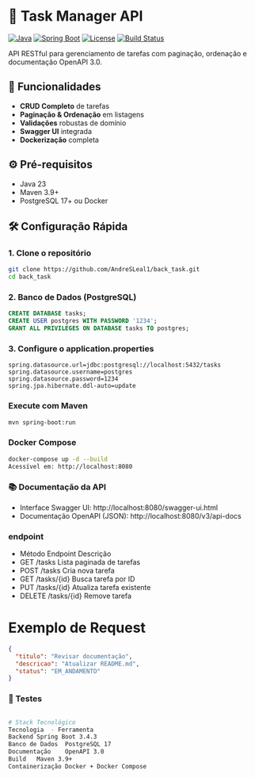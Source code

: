 # 🚀 Task Manager API 

[![Java](https://img.shields.io/badge/Java-17-blue.svg)](https://www.oracle.com/java/)
[![Spring Boot](https://img.shields.io/badge/Spring_Boot-3.4.3-brightgreen.svg)](https://spring.io/projects/spring-boot)
[![License](https://img.shields.io/badge/License-MIT-green.svg)](LICENSE)
[![Build Status](https://github.com/seu-user/task-manager-backend/actions/workflows/ci.yml/badge.svg)](https://github.com/seu-user/task-manager-backend/actions)

API RESTful para gerenciamento de tarefas com paginação, ordenação e documentação OpenAPI 3.0.

## 📌 Funcionalidades
- **CRUD Completo** de tarefas
- **Paginação & Ordenação** em listagens
- **Validações** robustas de domínio
- **Swagger UI** integrada
- **Dockerização** completa

## ⚙️ Pré-requisitos
- Java 23
- Maven 3.9+
- PostgreSQL 17+ ou Docker

## 🛠️ Configuração Rápida

### 1. Clone o repositório

```bash
git clone https://github.com/AndreSLeal1/back_task.git
cd back_task
```

### 2. Banco de Dados (PostgreSQL)
```sql
CREATE DATABASE tasks;
CREATE USER postgres WITH PASSWORD '1234';
GRANT ALL PRIVILEGES ON DATABASE tasks TO postgres;
```
### 3. Configure o application.properties
```aplication
spring.datasource.url=jdbc:postgresql://localhost:5432/tasks
spring.datasource.username=postgres
spring.datasource.password=1234
spring.jpa.hibernate.ddl-auto=update
```
### Execute com Maven
````bash
mvn spring-boot:run
````
###  Docker Compose
````bash
docker-compose up -d --build
Acessível em: http://localhost:8080
````


### 📚 Documentação da API
 - Interface Swagger UI: http://localhost:8080/swagger-ui.html
 - Documentação OpenAPI (JSON): http://localhost:8080/v3/api-docs

### endpoint
 - Método	Endpoint	Descrição
 - GET	/tasks	Lista paginada de tarefas
 - POST	/tasks	Cria nova tarefa
 - GET	/tasks/{id}	Busca tarefa por ID
 - PUT	/tasks/{id}	Atualiza tarefa existente
 - DELETE	/tasks/{id}	Remove tarefa

# Exemplo de Request
````json
{
  "titulo": "Revisar documentação",
  "descricao": "Atualizar README.md",
  "status": "EM_ANDAMENTO"
}
````
### 🧪 Testes
````bash

# Stack Tecnológico
Tecnologia	- Ferramenta
Backend	Spring Boot 3.4.3
Banco de Dados	PostgreSQL 17
Documentação	OpenAPI 3.0
Build	Maven 3.9+
Containerização	Docker + Docker Compose
````
